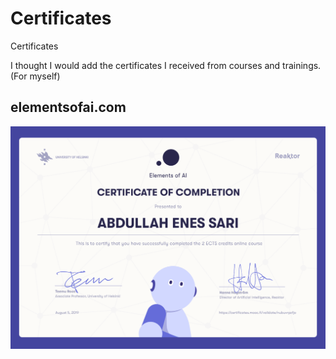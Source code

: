 # Certificates
Certificates

I thought I would add the certificates I received from courses and trainings. (For myself)


## elementsofai.com
![elementsofai.com](https://github.com/enessari/Certificates/blob/master/certificate-elements-of-ai.png)
